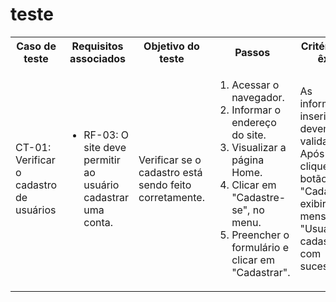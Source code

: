 # teste

<table>
 <tr>
  <th>Caso de teste</th>
  <th>Requisitos associados</th>
  <th>Objetivo do teste</th>
  <th>Passos</th>
  <th>Critérios de êxito</th>
  <th>Responsável</th>
 </tr>
 <tr>
  <td>CT-01: Verificar o cadastro de usuários</td>
  <td>
   <ul>
    <li>RF-03:	 O site deve permitir ao usuário cadastrar uma conta.</li>
   </ul>
  </td>
  <td>Verificar se o cadastro está sendo feito corretamente.</td>
  <td>
   <ol>
    <li>Acessar o navegador.</li>
    <li>Informar o endereço do site.</li>
    <li>Visualizar a página Home.</li>
    <li> Clicar em "Cadastre-se", no menu.</li>
    <li>Preencher o formulário e clicar em "Cadastrar".</li>
   </ol>
   </td>
  <td>As informações inseridas devem ser validadas. Após o clique no botão "Cadastrar", exibir a mensagem: "Usuário cadastrado com sucesso".</td>
  <td>Maria</td>
 </tr>
</table>
